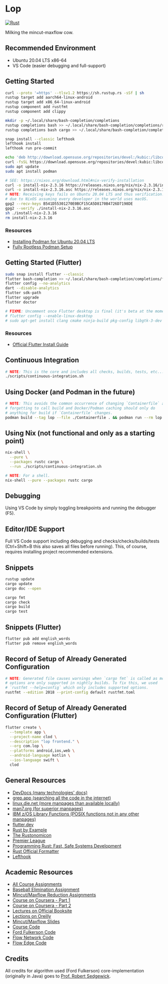 # Lop

[![Rust](https://github.com/ahimta/lop/actions/workflows/continuous-integration.yml/badge.svg)](https://github.com/ahimta/lop/actions/workflows/continuous-integration.yml)

Milking the mincut-maxflow cow.

## Recommended Environment

- Ubuntu 20.04 LTS x86-64
- VS Code (easier debugging and full-support)

## Getting Started

```bash
curl --proto '=https' --tlsv1.2 https://sh.rustup.rs -sSf | sh
rustup target add aarch64-linux-android
rustup target add x86_64-linux-android
rustup component add rustfmt
rustup component add clippy

mkdir -p ~/.local/share/bash-completion/completions
rustup completions bash >> ~/.local/share/bash-completion/completions/rustup
rustup completions bash cargo >> ~/.local/share/bash-completion/completions/cargo

snap install --classic lefthook
lefthook install
lefthook run pre-commit

echo 'deb http://download.opensuse.org/repositories/devel:/kubic:/libcontainers:/stable/xUbuntu_20.04/ /' | sudo tee /etc/apt/sources.list.d/devel:kubic:libcontainers:stable.list
curl -fsSL https://download.opensuse.org/repositories/devel:kubic:libcontainers:stable/xUbuntu_20.04/Release.key | gpg --dearmor | sudo tee /etc/apt/trusted.gpg.d/devel_kubic_libcontainers_stable.gpg > /dev/null
sudo apt update
sudo apt install podman

# SEE: https://nixos.org/download.html#nix-verify-installation
curl -o install-nix-2.3.16 https://releases.nixos.org/nix/nix-2.3.16/install
curl -o install-nix-2.3.16.asc https://releases.nixos.org/nix/nix-2.3.16/install.asc
# NOTE: Receiving keys fails on Ubuntu 20.04 LTS and thus verification. Probably
# due to NixOS assuming every developer in the world uses macOS.
gpg2 --recv-keys B541D55301270E0BCF15CA5D8170B4726D7198DE
gpg2 --verify ./install-nix-2.3.16.asc
sh ./install-nix-2.3.16
rm install-nix-2.3.16
```

### Resources

- [Installing Podman for Ubuntu 20.04 LTS](https://software.opensuse.org//download.html?project=devel%3Akubic%3Alibcontainers%3Astable&package=podman)
- [Fully Rootless Podman Setup](https://github.com/containers/podman/blob/main/docs/tutorials/rootless_tutorial.md)

## Getting Started (Flutter)

```bash
sudo snap install flutter --classic
flutter bash-completion >> ~/.local/share/bash-completion/completions/flutter
flutter config --no-analytics
dart --disable-analytics
flutter sdk-path
flutter upgrade
flutter doctor

# FIXME: Uncomment once Flutter desktop is final (it's beta at the moment).
# flutter config --enable-linux-desktop
# sudo apt-get install clang cmake ninja-build pkg-config libgtk-3-dev
```

### Resources

- [Official Flutter Install Guide](https://flutter.dev/docs/get-started/install/linux)

## Continuous Integration

```bash
# NOTE: This is the core and includes all checks, builds, tests, etc...
./scripts/continuous-integration.sh
```

## Using Docker (and Podman in the future)

```bash
# NOTE: This avoids the common occurrence of changing `Containerfile` and
# forgetting to call build and Docker/Podman caching should only do
# anything for build if `Containerfile` changes.
podman build --tag lop --file ./Containerfile . && podman run --rm lop
```

## Using Nix (not functional and only as a starting point)

```bash
nix-shell \
  --pure \
  --packages rustc cargo \
  --run ./scripts/continuous-integration.sh

# NOTE: For a shell.
nix-shell --pure --packages rustc cargo
```

## Debugging

Using VS Code by simply toggling breakpoints and running the debugger (F5).

## Editor/IDE Support

Full VS Code support including debugging and checks/checks/builds/tests
(Ctrl+Shift+B this also saves all files before running). This, of course,
requires installing project recommended extensions.

## Snippets

```bash
rustup update
cargo update
cargo doc --open

cargo fmt
cargo check
cargo build
cargo test
```

## Snippets (Flutter)

```bash
flutter pub add english_words
flutter pub remove english_words
```

## Record of Setup of Already Generated Configuration

```bash
# NOTE: Generated file causes warnings when `cargo fmt` is called as most
# options are only supported in nightly builds. To fix this, we used
# `rustfmt --help=config` which only includes supported options.
rustfmt --edition 2018 --print-config default rustfmt.toml
```

## Record of Setup of Already Generated Configuration (Flutter)

```bash
flutter create \
  --template app \
  --project-name clod \
  --description "lop frontend." \
  --org com.lop \
  --platforms android,ios,web \
  --android-language kotlin \
  --ios-language swift \
  clod
```

## General Resources

- [DevDocs (many technologies' docs)](https://devdocs.io)
- [grep.app (searching all the code in the internet)](https://grep.app)
- [linux.die.net (more manpages than available locally)](https://linux.die.net)
- [man7.org (for superior manpages)](https://www.man7.org)
- [IBM z/OS Library Functions (POSIX functions not in any other manpages)](https://www.ibm.com/docs/en/zos/2.5.0?topic=reference-library-functions)
- [flutter.dev](https://flutter.dev)
- [Rust by Example](https://doc.rust-lang.org/rust-by-example)
- [The Rustonomicon](https://doc.rust-lang.org/nomicon)
- [Premier League](https://www.premierleague.com/clubs)
- [Programming Rust: Fast, Safe Systems Development](https://read.amazon.com/?asin=B0979PWD4Z&language=en-US)
- [Rust Official Formatter](https://github.com/rust-lang/rustfmt)
- [Lefthook](https://github.com/evilmartians/lefthook)

## Academic Resources

- [All Course Assignments](https://introcs.cs.princeton.edu/java/assignments/)
- [Baseball Elimination Assignment](https://www.cs.princeton.edu/courses/archive/spring04/cos226/assignments/baseball.html)
- [Mincut/Maxflow Reduction Assignments](https://www.cs.princeton.edu/courses/archive/spring03/cs226/assignments/assign.html)
- [Course on Coursera - Part 1](https://www.coursera.org/learn/algorithms-part1)
- [Course on Coursera - Part 2](https://www.coursera.org/learn/algorithms-part2)
- [Lectures on Official Booksite](https://algs4.cs.princeton.edu/lectures/)
- [Lections on Oreilly](https://www.oreilly.com/library/view/algorithms-24-part-lecture/9780134384528/)
- [Mincut/Maxflow Slides](https://algs4.cs.princeton.edu/lectures/keynote/64MaxFlow-2x2.pdf)
- [Course Code](https://algs4.cs.princeton.edu/code/)
- [Ford Fulkerson Code](https://algs4.cs.princeton.edu/code/edu/princeton/cs/algs4/FordFulkerson.java.html)
- [Flow Network Code](https://algs4.cs.princeton.edu/code/edu/princeton/cs/algs4/FlowNetwork.java.html)
- [Flow Edge Code](https://algs4.cs.princeton.edu/code/edu/princeton/cs/algs4/FlowEdge.java.html)

## Credits

All credits for algorithm used (Ford Fulkerson) core-implementation (originally
in Java) goes to [Prof. Robert Sedgewick](<https://en.wikipedia.org/wiki/Robert_Sedgewick_(computer_scientist)>).
